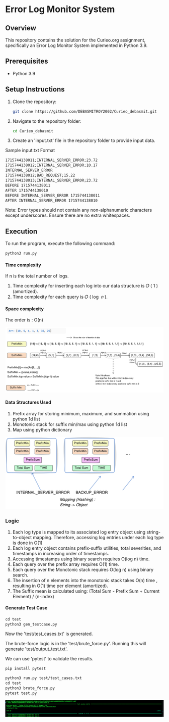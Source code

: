 # Error Log Monitor System

## Overview

This repository contains the solution for the Curieo.org assignment, specifically an Error Log Monitor System implemented in Python 3.9.

## Prerequisites

- Python 3.9

## Setup Instructions

1. Clone the repository:
   ```sh
   git clone https://github.com/DEBASMITROY2002/Curieo_debasmit.git
   ```

2. Navigate to the repository folder:
   ```sh
   cd Curieo_debasmit
   ```
3. Create an 'input.txt' file in the repository folder to provide input data.

Sample input.txt Format
```
1715744138011;INTERNAL_SERVER_ERROR;23.72
1715744138012;INTERNAL_SERVER_ERROR;10.17
INTERNAL_SERVER_ERROR
1715744138012;BAD_REQUEST;15.22
1715744138013;INTERNAL_SERVER_ERROR;23.72
BEFORE 1715744138011
AFTER 1715744138010
BEFORE INTERNAL_SERVER_ERROR 1715744138011
AFTER INTERNAL_SERVER_ERROR 1715744138010
```

Note: Error types should not contain any non-alphanumeric characters except underscores. Ensure there are no extra whitespaces.


## Execution

To run the program, execute the following command:

   ```sh
   python3 run.py
   ```



#### Time complexity
If n is the total number of logs.

1. Time complexity for inserting each log into our data structure is 𝑂 ( 1 ) (amortized).
2. Time complexity for each query is 𝑂 ( log ⁡ 𝑛 ).


#### Space complexity
The order is : O(n)


![Example Image1](pic1.png)
#### Data Structures Used 

1. Prefix array for storing minimum, maximum, and summation  using python 1d list
2. Monotonic stack for suffix min/max using python 1d list
3. Map using python dictionary 

![Example Image2](pic2.png)
 ### Logic
1. Each log type is mapped to its associated log entry object using string-to-object mapping. Therefore, accessing log entries under each log type is done in  O(1)
2. Each log entry object contains prefix-suffix utilities, total severities, and timestamps in increasing order of timestamps.
3. Accessing timestamps using binary search requires  O(log n) time.
4. Each query over the prefix array requires O(1) time.
5. Each query over the Monotonic stack requires O(log n) using binary search.
6. The insertion of n elements into the monotonic stack takes O(n) time , resulting in O(1) time per element (amortized).
7. The Suffix mean is calculated using:  (Total Sum - Prefix Sum + Current Element) / (n-index)



#### Generate Test Case

```
cd test
python3 gen_testcase.py
```

Now the 'test/test_cases.txt' is generated.

The brute-force logic is in the 'test/brute_force.py'. Running this will generate 'test/output_test.txt'. 

We can use 'pytest' to validate the results.

```
pip install pytest
```

```
python3 run.py test/test_cases.txt
cd test
python3 brute_force.py
pytest test.py
```
![Example Image1](test.png)


